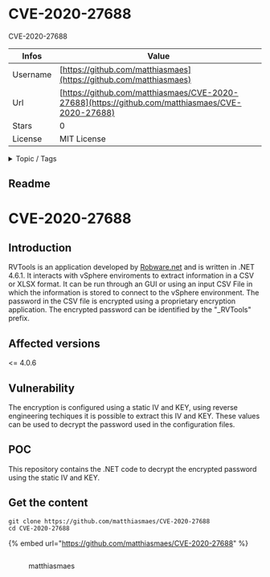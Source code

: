 # CVE-2020-27688

CVE-2020-27688

| Infos    | Value                                                              |
| -------- | -------------------------------------------------------------------|
| Username | [https://github.com/matthiasmaes](https://github.com/matthiasmaes) |
| Url      | [https://github.com/matthiasmaes/CVE-2020-27688](https://github.com/matthiasmaes/CVE-2020-27688)                                               |
| Stars    | 0                                                          |
| License  | MIT License                                                        |

<details>

<summary>Topic / Tags</summary>

* encryption* extract* rvtools

</details>

## Readme

# CVE-2020-27688

## Introduction
RVTools is an application developed by [Robware.net](https://www.robware.net/rvtools/) and is written in .NET 4.6.1. It interacts with vSphere enviroments to extract information in a CSV or XLSX format. It can be run through an GUI or using an input CSV File in which the information is stored to connect to the vSphere environment. The password in the CSV file is encrypted using a proprietary encryption application. The encrypted password can be identified by the "\_RVTools" prefix.

## Affected versions
<= 4.0.6

## Vulnerability
The encryption is configured using a static IV and KEY, using reverse engineering techiques it is possible to extract this IV and KEY. These values can be used to decrypt the password used in the configuration files.

## POC
This repository contains the .NET code to decrypt the encrypted password using the static IV and KEY.



## Get the content

```
git clone https://github.com/matthiasmaes/CVE-2020-27688
cd CVE-2020-27688
```

{% embed url="https://github.com/matthiasmaes/CVE-2020-27688" %}

<figure><img src="https://avatars.githubusercontent.com/u/13682386?v=4" alt=""><figcaption><p>matthiasmaes</p></figcaption></figure>
